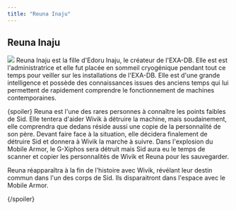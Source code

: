 ```yaml
---
title: "Reuna Inaju"
---
```


Reuna Inaju
-----------


![](/images/stories/manga/tsuiokunosid/persos/reuna.jpg)
Reuna Inaju est la fille d'Edoru Inaju, le créateur de l'EXA-DB. Elle est est l'administratrice et elle fut placée en sommeil cryogénique pendant tout ce temps pour veiller sur les installations de l'EXA-DB. Elle est d'une grande intelligence et possède des connaissances issues des anciens temps qui lui permettent de rapidement comprendre le fonctionnement de machines contemporaines.


{spoiler}
Reuna est l'une des rares personnes à connaître les points faibles de Sid. Elle tentera d'aider Wivik à détruire la machine, mais soudainement, elle comprendra que dedans réside aussi une copie de la personnalité de son père. Devant faire face à la situation, elle décidera finalement de détruire Sid et donnera à Wivik la marche à suivre. Dans l'explosion du Mobile Armor, le G-Xiphos sera détruit mais Sid aura eu le temps de scanner et copier les personnalités de Wivik et Reuna pour les sauvegarder.


Reuna réapparaîtra à la fin de l'histoire avec Wivik, révélant leur destin commun dans l'un des corps de Sid. Ils disparaitront dans l'espace avec le Mobile Armor.


{/spoiler}